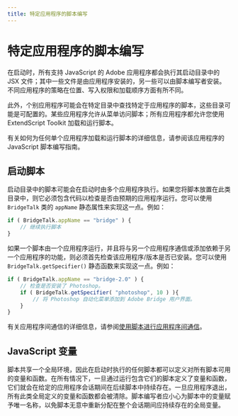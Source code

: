 ```yaml
---
title: 特定应用程序的脚本编写
---
```

# 特定应用程序的脚本编写

在启动时，所有支持 JavaScript 的 Adobe 应用程序都会执行其启动目录中的 JSX 文件；其中一些文件是由应用程序安装的，另一些可以由脚本编写者安装。不同应用程序的策略在位置、写入权限和加载顺序方面有所不同。

此外，个别应用程序可能会在特定目录中查找特定于应用程序的脚本，这些目录可能是可配置的。某些应用程序允许从菜单访问脚本；所有应用程序都允许您使用 ExtendScript Toolkit 加载和运行脚本。

有关如何为任何单个应用程序加载和运行脚本的详细信息，请参阅该应用程序的 JavaScript 脚本编写指南。

## 启动脚本

启动目录中的脚本可能会在启动时由多个应用程序执行。如果您将脚本放置在此类目录中，则它必须包含代码以检查是否由预期的应用程序运行。您可以使用 `BridgeTalk` 类的 `appName` 静态属性来实现这一点。例如：

```javascript
if ( BridgeTalk.appName == "bridge" ) {
    // 继续执行脚本
}
```

如果一个脚本由一个应用程序运行，并且将与另一个应用程序通信或添加依赖于另一个应用程序的功能，则必须首先检查该应用程序/版本是否已安装。您可以使用 `BridgeTalk.getSpecifier()` 静态函数来实现这一点。例如：

```javascript
if ( BridgeTalk.appName == "bridge-2.0" ) {
    // 检查是否安装了 Photoshop。
    if ( BridgeTalk.getSpecifier( "photoshop", 10 ) ){
        // 将 Photoshop 自动化菜单添加到 Adobe Bridge 用户界面。
    }
}
```

有关应用程序间通信的详细信息，请参阅[使用脚本进行应用程序间通信](../interapplication-communication/index.md#interapplication-communication-with-scripts)。

## JavaScript 变量

脚本共享一个全局环境，因此在启动时执行的任何脚本都可以定义对所有脚本可用的变量和函数。在所有情况下，一旦通过运行包含它们的脚本定义了变量和函数，它们就会在给定的应用程序会话期间在后续脚本中持续存在。一旦应用程序退出，所有此类全局定义的变量和函数都会被清除。脚本编写者应小心为脚本中的变量赋予唯一名称，以免脚本无意中重新分配在整个会话期间应持续存在的全局变量。